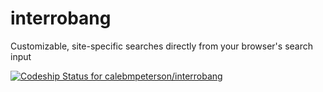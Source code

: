 # interrobang
Customizable, site-specific searches directly from your browser's search input

[ ![Codeship Status for calebmpeterson/interrobang](https://app.codeship.com/projects/84685410-0b95-0136-a02e-3a0ed76fbcd7/status?branch=master)](https://app.codeship.com/projects/281898)
